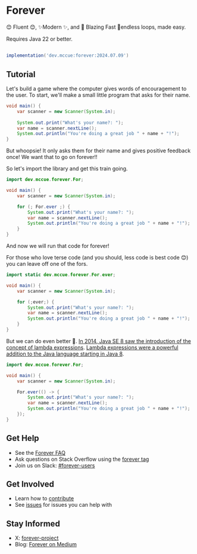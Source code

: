 # Forever

😊 Fluent 😊, ✨Modern ✨, and 🚀 Blazing Fast 🚀endless loops, made easy.

Requires Java 22 or better.

## 
```gradle
implementation('dev.mccue:forever:2024.07.09')
```

## Tutorial

Let's build a game where the computer gives words of encouragement
to the user. To start, we'll make a small little program that asks
for their name.

```java
void main() {
    var scanner = new Scanner(System.in);
    
    System.out.print("What's your name?: ");
    var name = scanner.nextLine();
    System.out.println("You're doing a great job " + name + "!");
}
```

But whoopsie! It only asks them for their name and gives positive feedback once! We want
that to go on forever!!

So let's import the library and get this train going.

```java
import dev.mccue.forever.For;

void main() {
    var scanner = new Scanner(System.in);

    for (; For.ever ;) {
        System.out.print("What's your name?: ");
        var name = scanner.nextLine();
        System.out.println("You're doing a great job " + name + "!");
    }
}
```

And now we will run that code for forever!

For those who love terse code (and you should, less code is best code 😊) you can
leave off one of the fors.

```java
import static dev.mccue.forever.For.ever;

void main() {
    var scanner = new Scanner(System.in);

    for (;ever;) {
        System.out.print("What's your name?: ");
        var name = scanner.nextLine();
        System.out.println("You're doing a great job " + name + "!");
    }
}
```

But we can do even better 💖. [In 2014, Java SE 8 saw the introduction of the concept of lambda expressions](https://dev.java/learn/lambdas/first-lambdas/).
[Lambda expressions were a powerful addition to the Java language starting in Java 8](https://dev.java/learn/lambdas/).

```java
import dev.mccue.forever.For;

void main() {
    var scanner = new Scanner(System.in);

    For.ever(() -> {
        System.out.print("What's your name?: ");
        var name = scanner.nextLine();
        System.out.println("You're doing a great job " + name + "!");
    });
}
```

## Get Help

* See the [Forever FAQ](https://youtu.be/7nsgZy4NNwA?si=gtXRPK-KssMzvvFk&t=27)
* Ask questions on Stack Overflow using the [forever tag](https://www.youtube.com/watch?v=q6EoRBvdVPQ&list=PLXKAG8g1Ls_Ax-SU7rCgyiGWjylB5NHL-&index=1)
* Join us on Slack: [#forever-users](https://973-eht-namuh-973.com/)

## Get Involved

* Learn how to [contribute](https://timetraveler.ytmnd.com/)
* See [issues](https://web.archive.org/web/20160112193916/http://timecube.com/) for issues you can help with

## Stay Informed

* X: [forever-project](https://twitter.com/dril)
* Blog: [Forever on Medium](https://zombo.com/)